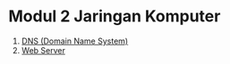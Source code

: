 # Modul 2 Jaringan Komputer
1. [DNS (Domain Name System)](DNS/README.md)
2. [Web Server](Web%20server/README.md)
